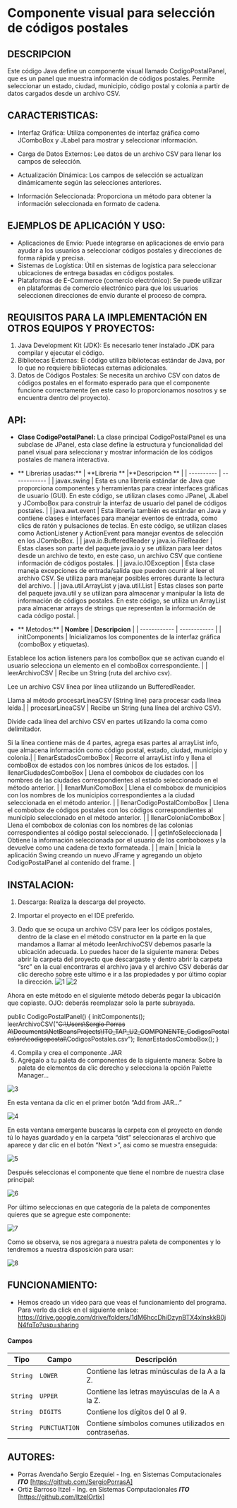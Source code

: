 # Componente visual para selección de códigos postales


## DESCRIPCION
Este código Java define un componente visual llamado CodigoPostalPanel, que es un panel que muestra información de códigos postales. Permite seleccionar un estado, ciudad, municipio, código postal y colonia a partir de datos cargados desde un archivo CSV.


## CARACTERISTICAS:
- Interfaz Gráfica: Utiliza componentes de interfaz gráfica como JComboBox y JLabel para mostrar y seleccionar información.

- Carga de Datos Externos: Lee datos de un archivo CSV para llenar los campos de selección.

- Actualización Dinámica: Los campos de selección se actualizan dinámicamente según las selecciones anteriores.

- Información Seleccionada: Proporciona un método para obtener la información seleccionada en formato de cadena.


## EJEMPLOS DE APLICACIÓN Y USO:
- Aplicaciones de Envío: Puede integrarse en aplicaciones de envío para ayudar a los usuarios a seleccionar códigos postales y direcciones de forma rápida y precisa.
- Sistemas de Logística: Útil en sistemas de logística para seleccionar ubicaciones de entrega basadas en códigos postales.
- Plataformas de E-Commerce (comercio electrónico): Se puede utilizar en plataformas de comercio electrónico para que los usuarios seleccionen direcciones de envío durante el proceso de compra.


## REQUISITOS PARA LA IMPLEMENTACIÓN EN OTROS EQUIPOS Y PROYECTOS:
1.  Java Development Kit (JDK): Es necesario tener instalado JDK para compilar y ejecutar el código.
2. Bibliotecas Externas: El código utiliza bibliotecas estándar de Java, por lo que no requiere bibliotecas externas adicionales.
3. Datos de Códigos Postales: Se necesita un archivo CSV con datos de códigos postales en el formato esperado para que el componente funcione correctamente (en este caso lo proporcionamos nosotros y se encuentra dentro del proyecto).


## API:
- **Clase CodigoPostalPanel:**
La clase principal CodigoPostalPanel es una subclase de JPanel, esta clase define la estructura y funcionalidad del panel visual para seleccionar y mostrar información de los códigos postales de manera interactiva.

- ** Librerias usadas:**
|  **Libreria **     |**Descripcion **  |
| ---------- | ------------ |
|  javax.swing |  Esta es una librería estándar de Java que proporciona componentes y herramientas para crear interfaces gráficas de usuario (GUI). En este código, se utilizan clases como JPanel, JLabel y JComboBox para construir la interfaz de usuario del panel de códigos postales. |
| java.awt.event  |  Esta librería también es estándar en Java y contiene clases e interfaces para manejar eventos de entrada, como clics de ratón y pulsaciones de teclas. En este código, se utilizan clases como ActionListener y ActionEvent para manejar eventos de selección en los JComboBox. |
|  java.io.BufferedReader y java.io.FileReader |  Estas clases son parte del paquete java.io y se utilizan para leer datos desde un archivo de texto, en este caso, un archivo CSV que contiene información de códigos postales. |
|  java.io.IOException | Esta clase maneja excepciones de entrada/salida que pueden ocurrir al leer el archivo CSV. Se utiliza para manejar posibles errores durante la lectura del archivo.  |
| java.util.ArrayList y java.util.List  | Estas clases son parte del paquete java.util y se utilizan para almacenar y manipular la lista de información de códigos postales. En este código, se utiliza un ArrayList para almacenar arrays de strings que representan la información de cada código postal.  |

- ** Metodos:**
|  **Nombre** | **Descripcion**  |
| ------------ | ------------ |
|  initComponents | Inicializamos los componentes de la interfaz gráfica (comboBox  y etiquetas).

Establece los action listeners para los comboBox que se activan cuando el usuario selecciona un elemento en el comboBox correspondiente. |
| leerArchivoCSV  | Recibe un String (ruta del archivo csv).

Lee un archivo CSV línea por línea utilizando un BufferedReader.

Llama al método procesarLineaCSV (String line) para procesar cada línea leída.|
| procesarLineaCSV  | Recibe un String (una línea del archivo CSV).

Divide cada línea del archivo CSV en partes utilizando la coma como delimitador.

Si la línea contiene más de 4 partes, agrega esas partes al arrayList  info, que almacena información como código postal, estado, ciudad, municipio y colonia.|
| llenarEstadosComboBox  | Recorre el arrayList info y llena el comboBox de estados con los nombres únicos de los estados.  |
| llenarCiudadesComboBox  |  Llena el combobox de ciudades con los nombres de las ciudades correspondientes al estado seleccionado en el método anterior. |
| llenarMuniComoBox  | Llena el combobox de municipios con los nombres de los municipios correspondientes a la ciudad seleccionada en el método anterior.  |
| llenarCodigoPostalComboBox  | Llena el combobox de códigos postales con los códigos correspondientes al municipio seleccionado en el método anterior.  |
| llenarColoniaComboBox  |  Llena el combobox de colonias con los nombres de las colonias correspondientes al código postal seleccionado. |
|  getInfoSeleccionada |  Obtiene la información seleccionada por el usuario de los comboboxes y la devuelve como una cadena de texto formateada. |
| main  |  Inicia la aplicación Swing creando un nuevo JFrame y agregando un objeto CodigoPostalPanel al contenido del frame. |


## INSTALACION:
1. Descarga:
Realiza la descarga del proyecto.

2. Importar el proyecto en el IDE preferido.

3. Dado que se ocupa un archivo CSV para leer los códigos postales, dentro de la clase en el método constructor en la parte en la que mandamos a llamar al método leerArchivoCSV debemos pasarle la ubicación adecuada.
Lo puedes hacer de la siguiente manera:
Debes abrir la carpeta del proyecto que descargaste y dentro abrir la carpeta “src” en la cual encontraras el archivo java y el archivo CSV deberás dar clic derecho sobre este ultimo e ir a las propiedades y por último copiar la dirección.
![1](https://github.com/SergioPorrasA/ITO_TAP_U2_COMPONENTE_CodigosPostales/assets/168385961/f9f0fa6d-2f77-47db-9e50-9bf30bbe7539)
![2](https://github.com/SergioPorrasA/ITO_TAP_U2_COMPONENTE_CodigosPostales/assets/168385961/74025a7c-1038-4257-99a7-4e59e5d49c63)

Ahora en este método en el siguiente método deberás pegar la ubicación que copiaste. OJO: deberás reemplazar solo la parte subrayada.

public CodigoPostalPanel() {
        initComponents();
        leerArchivoCSV("~~C:\\Users\\Sergio Porras A\\Documents\\NetBeansProjects\\ITO_TAP_U2_COMPONENTE_CodigosPostales\\src\\codigopostal\\~~CodigosPostales.csv");
        llenarEstadosComboBox();
    }

4. Compila y crea el componente .JAR
5. Agrégalo a tu paleta de componentes de la siguiente manera:
Sobre la paleta de elementos da clic derecho y selecciona la opción Palette Manager…

![3](https://github.com/SergioPorrasA/ITO_TAP_U2_COMPONENTE_CodigosPostales/assets/168385961/ffbe0c34-7c6e-4041-bdd7-957471c61faf)


En esta ventana da clic en el primer botón “Add from JAR…”

![4](https://github.com/SergioPorrasA/ITO_TAP_U2_COMPONENTE_CodigosPostales/assets/168385961/862db3b5-482f-4814-b0a6-5e3f674a6fb8)

En esta ventana emergente buscaras la carpeta con el proyecto en donde tú lo hayas guardado y en la carpeta “dist” seleccionaras el archivo que aparece y dar clic en el botón “Next >”, asi como se muestra enseguida:

![5](https://github.com/SergioPorrasA/ITO_TAP_U2_COMPONENTE_CodigosPostales/assets/168385961/501c12ae-f54d-4279-a560-f2c3d934bdc9)


Después seleccionas el componente que tiene el nombre de nuestra clase principal:

![6](https://github.com/SergioPorrasA/ITO_TAP_U2_COMPONENTE_CodigosPostales/assets/168385961/7a05d714-da20-437e-baed-50f9dd79c8e3)


Por último seleccionas en que categoría de la paleta de componentes quieres que se agregue este componente:

![7](https://github.com/SergioPorrasA/ITO_TAP_U2_COMPONENTE_CodigosPostales/assets/168385961/27e0cd9c-38ec-4759-96bb-c4ef7a5e3740)


Como se observa, se nos agregara a nuestra paleta de componentes y lo tendremos a nuestra disposición para usar:

![8](https://github.com/SergioPorrasA/ITO_TAP_U2_COMPONENTE_CodigosPostales/assets/168385961/8e8be1fc-ee2f-42dc-abeb-9fc92dfedd78)



## FUNCIONAMIENTO:
- Hemos creado un video para que veas el funcionamiento del programa. Para verlo da click en el siguiente enlace:
https://drive.google.com/drive/folders/1dM6hccDhiDzynBTX4xlnskkB0jN4fqTo?usp=sharing

#### Campos
| Tipo | Campo | Descripción |
|------|-------|-------------|
| `String` | `LOWER` | Contiene las letras minúsculas de la A a la Z. |
| `String` | `UPPER` | Contiene las letras mayúsculas de la A a la Z. |
| `String` | `DIGITS` | Contiene los dígitos del 0 al 9. |
| `String` | `PUNCTUATION` | Contiene símbolos comunes utilizados en contraseñas. |

## AUTORES:
- Porras Avendaño Sergio Ezequiel - Ing. en Sistemas Computacionales ***ITO*** [https://github.com/SergioPorrasA]
- Ortiz Barroso Itzel - Ing. en Sistemas Computacionales ***ITO*** [https://github.com/ItzelOrtix]
